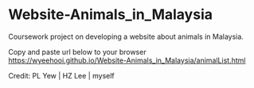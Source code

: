 # Website-Animals_in_Malaysia

Coursework project on developing a website about animals in Malaysia.

Copy and paste url below to your browser https://wyeehooi.github.io/Website-Animals_in_Malaysia/animalList.html

Credit: PL Yew | HZ Lee | myself
